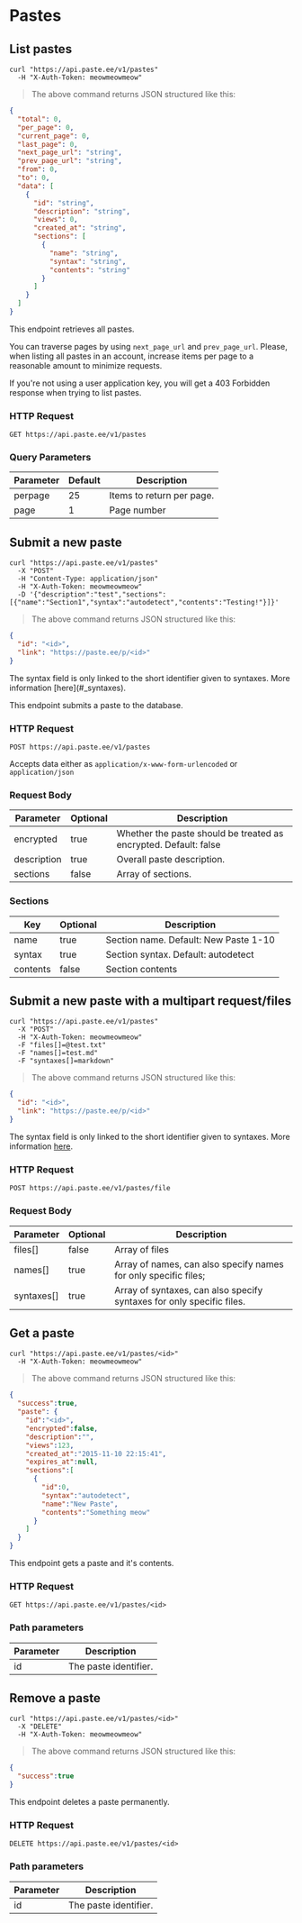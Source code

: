 # Pastes

## List pastes

```shell
curl "https://api.paste.ee/v1/pastes"
  -H "X-Auth-Token: meowmeowmeow"
```

> The above command returns JSON structured like this:

```json
{
  "total": 0,
  "per_page": 0,
  "current_page": 0,
  "last_page": 0,
  "next_page_url": "string",
  "prev_page_url": "string",
  "from": 0,
  "to": 0,
  "data": [
    {
      "id": "string",
      "description": "string",
      "views": 0,
      "created_at": "string",
      "sections": [
        {
          "name": "string",
          "syntax": "string",
          "contents": "string"
        }
      ]
    }
  ]
}
```

This endpoint retrieves all pastes.

You can traverse pages by using `next_page_url` and `prev_page_url`. Please, when listing all pastes in an account, increase items per page to a reasonable amount to minimize requests.

<aside class="warning">If you're not using a user application key, you will get a 403 Forbidden response when trying to list pastes.</aside>

### HTTP Request

`GET https://api.paste.ee/v1/pastes`

### Query Parameters

Parameter | Default | Description
--------- | ------- | -----------
perpage | 25 | Items to return per page.
page | 1 | Page number

## Submit a new paste

```shell
curl "https://api.paste.ee/v1/pastes"
  -X "POST"
  -H "Content-Type: application/json"
  -H "X-Auth-Token: meowmeowmeow"
  -D '{"description":"test","sections":[{"name":"Section1","syntax":"autodetect","contents":"Testing!"}]}'
```

> The above command returns JSON structured like this:

```json
{
  "id": "<id>",
  "link": "https://paste.ee/p/<id>"
}
```

<aside class="warning">The syntax field is only linked to the short identifier given to syntaxes. More information [here](#_syntaxes).</aside>

This endpoint submits a paste to the database.

### HTTP Request

`POST https://api.paste.ee/v1/pastes`

Accepts data either as `application/x-www-form-urlencoded` or `application/json`

### Request Body

Parameter | Optional | Description
--------- | -------- | -----------
encrypted | true | Whether the paste should be treated as encrypted. Default: false
description | true | Overall paste description.
sections  | false | Array of sections.

### Sections

Key | Optional | Description
--- | -------- | -----------
name | true | Section name. Default: New Paste 1-10
syntax | true | Section syntax. Default: autodetect
contents | false | Section contents

## Submit a new paste with a multipart request/files

```shell
curl "https://api.paste.ee/v1/pastes"
  -X "POST"
  -H "X-Auth-Token: meowmeowmeow"
  -F "files[]=@test.txt"
  -F "names[]=test.md"
  -F "syntaxes[]=markdown"
  ```

> The above command returns JSON structured like this:

```json
{
  "id": "<id>",
  "link": "https://paste.ee/p/<id>"
}
```

<aside class="warning">The syntax field is only linked to the short identifier given to syntaxes. More information <a href="https://beta.paste.ee/wiki/API:v1:Syntaxes">here</a>.</aside>

### HTTP Request

`POST https://api.paste.ee/v1/pastes/file`

### Request Body

Parameter | Optional | Description
--------- | -------- | -----------
files[] | false | Array of files
names[] | true | Array of names, can also specify names for only specific files;
syntaxes[] | true | Array of syntaxes, can also specify syntaxes for only specific files.

## Get a paste

```shell
curl "https://api.paste.ee/v1/pastes/<id>"
  -H "X-Auth-Token: meowmeowmeow"
```

> The above command returns JSON structured like this:

```json
{
  "success":true,
  "paste": {
    "id":"<id>",
    "encrypted":false,
    "description":"",
    "views":123,
    "created_at":"2015-11-10 22:15:41",
    "expires_at":null,
    "sections":[
      {
        "id":0,
        "syntax":"autodetect",
        "name":"New Paste",
        "contents":"Something meow"
      }
    ]
  }
}
```

This endpoint gets a paste and it's contents.

### HTTP Request

`GET https://api.paste.ee/v1/pastes/<id>`

### Path parameters

Parameter | Description
--------- | -----------
id | The paste identifier.

## Remove a paste

```shell
curl "https://api.paste.ee/v1/pastes/<id>"
  -X "DELETE"
  -H "X-Auth-Token: meowmeowmeow"
```

> The above command returns JSON structured like this:

```json
{
  "success":true
}
```

This endpoint deletes a paste permanently.

### HTTP Request

`DELETE https://api.paste.ee/v1/pastes/<id>`

### Path parameters

Parameter | Description
--------- | -----------
id | The paste identifier.
